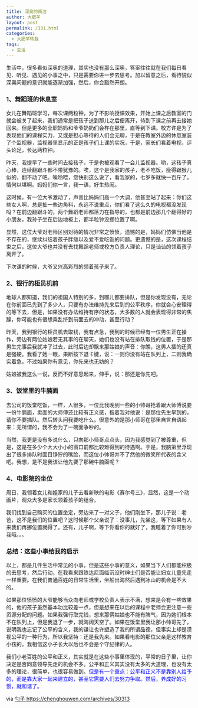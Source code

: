 ```yaml
---
title: 深奥的简洁
author: 大肥羊
layout: post
permalink: /331.html
categories:
  - 大肥羊转载
tags:
  - 生活
---
```

生活中，很多看似深奥的道理，其实也没有那么深奥，答案往往就在我们每日看见、听见、遇见的小事之中，只是需要你进一步去思考。加以留意之后，看待貌似深奥问题的意识就能逐渐加强，然后，你会豁然开朗。  


### 1、舞蹈班的休息室

女儿在舞蹈班学习，每次课两粒钟，为了不影响授课效果，开始上课之后教室的门就会被关了起来，我们通常是把孩子送到那儿之后便离开，待到下课之前再去接她回来。但是更多的全职妈妈和爷爷奶奶们会杵在那里，直等到下课。校方许是为了表现他们的课程实力，又或是担心等待的人们会无聊，于是在教室外边的休息室装了个监视器，监视器里显示的正是孩子们上课的实况，于是，家长们看着电视，评头论足，长达两粒钟。

昨天，我提早了一些时间去接孩子，于是也被观看了一会儿监视器。哟，这孩子真心棒，连续翻跟斗都不带犹豫的。唉，这个是我家的孩子，老不吃饭，瘦得跟猴儿似的，翻不动了吧。唉哟喂，您快别这么说了，看我家的，七岁多就快一百斤了，情何以堪啊。妈妈们你一言，我一语，好生热闹。

这时候，有一位大爷激动了，声音比妈妈们高一个大调，他甚至站了起来：你们这些女人啊，总是扯一些边角料，永远不说重点，你们看了这么久的电视都没发现吗？在前边翻跟斗的，两个舞蹈老师都落力在指导的，也都是前边那几个翻得好的小朋友，我孙子坐在后边地板上，都半粒钟没挪位置了啊。

显然，这位大爷对老师区别对待的情况非常之愤愤，遗憾的是，妈妈们仿佛当他是不存在的，继续纠结着孩子胖瘦以及爱不爱吃饭的问题。更遗憾的是，这次课程结束之后，这位大爷也并没有去找舞蹈老师或校方负责人理论，只是讪讪的领着孩子离开了。

下次课的时候，大爷又兴高彩烈的领着孩子来了。

### 2、银行的柜员机前

地球人都知道，我们的祖国人特别的多，到哪儿都要排队，但是你发现没有，无论在你前面已先到了多少人，只要有办法维持先来后到的公平秩序，你就会心安理得的等下去，但是，如果没有办法维持有序的状态，大多数的人就会表现得非常的焦躁，你可能也有很想乘乱挤到前面去的冲动，甚至行动？

昨天，我到银行的柜员机去取钱，我有点急，我到的时候已经有一位男生正在操作，旁边有两位姑娘若无其事的在聊天，她们也没有站在排队取钱的位置，于是那男生完事后我就冲了过去，此时后边却飘来那姑娘的声音：你瞧，这男人插的还真是强硬。我看了她一眼，果断按下退卡键，说：一则你没有站在队列上，二则我确实着急。不过如果你有意见，你先来也无妨的？

姑娘被我这么一说，反而不好意思起来，伸手，说：那还是你先吧。

### 3、饭堂里的牛腩面

去公司的饭堂吃饭，一样，人很多，一位比我晚到一些的小帅哥抢着跟大师傅说要一份牛腩面，卖面的大师傅还比较有正义感，指着我对他说：是那位先生早到的，请你不要插队。然后转头问我要吃什么。很意外的是那小师哥在那里自言自语起来：无所谓的，我不会为了一碗面争吵的。

当然，我更是没有多说什么，只向那小师哥点点头，因为我感觉到了被尊重，但是，这是在多少个大大小小的窗口前都比较难得到的待遇啊。于是，我脑第里浮现出了很多排队时面目铮狞的嘴脸，而这位小帅哥并不了然他的微笑所代表的含义吧。我想，是不是我该让他先要了那碗牛腩面呢？

### 4、电影院的坐位

周日，我领着女儿和姐家的儿子去看新映的电影《赛尔号三》，显然，这是一个动画片，观众大多是家长领着孩子的组合。

我们找到自己购买的位置坐定，旁边来了一对父子，他们刚坐下，那儿子说：老爸，这不是我们的位置吧？这时候那个父亲说了：没事儿，先坐这，等下如果有人来我们再挪位置就得了。还有，儿子啊，等下你看你的就好了，我睡着了你可别吵我哦。。。

### 总结：这些小事给我的启示

以上，都是几件生活中常见的小事，但是这些小事的意义，如果当下人们都能积极的去思考，然后行动，在我看来跟铁达尼面临沉没时绅士们是否能让妇女儿童先走一样重要。在我们普通百姓的日常生活里，坐船出海然后遇到冰山的机会是不大的。

如果那位愤愤的大爷能够当众向老师或学校负责人表示不满，想来是会有一些效果的，他的孩子虽然基本功比较差一点，但是想来在以后的课程中老师会更注意一些资源分配的问题。如果我强行取完钱，想来那俩姑娘也不能有脾气，因为她们根本不在队列上，但是我退了一步，就海阔天空了。如果在饭堂里我让那小帅哥先了，说明我也忘记了公平的含义，我的谦让也许塑造了我的所谓品德，但事实上却是漠视公平的一种行为，所以我坚持：还是我先来。如果看电影的那位父亲是这样教育小孩的，我相信这小子长大以后也不会是个守纪律的人。

我们小老百姓的公平和正义，其实就是在这些小事里体现的，平常的日子里，让你决定是否同意领导先走的机会不多。公平和正义其实没有太多的大道理，也没有太多的理论，很简单，也很容易做到。<span style = "color:blue;">但是有一个重点：公平和正义不是靠别人给予的，而是靠大家一起来建立的，甚至它需要人们去努力争取。然后，养成好的习惯，就和谐了。</span>

via <a href="https://chenghouwen.com/archives/30313" target="_blank">勺子 https://chenghouwen.com/archives/30313</a>